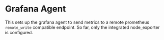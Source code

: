 # Grafana Agent

This sets up the grafana agent to send metrics to a remote prometheus `remote_write` compatible endpoint.
So far, only the integrated node_exporter is configured.